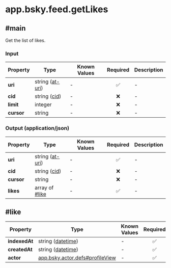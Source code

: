 # app.bsky.feed.getLikes

## #main

Get the list of likes.

### Input

| Property | Type | Known Values | Required | Description |
| --- | --- | --- | :---: | --- |
| **uri** | string ([at-uri](https://atproto.com/specs/at-uri-scheme)) | - | ✅ | - |
| **cid** | string ([cid](https://atproto.com/specs/repository#cid-formats)) | - | ❌ | - |
| **limit** | integer | - | ❌ | - |
| **cursor** | string | - | ❌ | - |

### Output (application/json)

| Property | Type | Known Values | Required | Description |
| --- | --- | --- | :---: | --- |
| **uri** | string ([at-uri](https://atproto.com/specs/at-uri-scheme)) | - | ✅ | - |
| **cid** | string ([cid](https://atproto.com/specs/repository#cid-formats)) | - | ❌ | - |
| **cursor** | string | - | ❌ | - |
| **likes** | array of [#like](#like) | - | ✅ | - |

## #like

| Property | Type | Known Values | Required | Description |
| --- | --- | --- | :---: | --- |
| **indexedAt** | string ([datetime](https://atproto.com/specs/lexicon#datetime)) | - | ✅ | - |
| **createdAt** | string ([datetime](https://atproto.com/specs/lexicon#datetime)) | - | ✅ | - |
| **actor** | [app.bsky.actor.defs#profileView](../../../../lexiconsapp/bsky/actor/defs.md#profileview) | - | ✅ | - |
